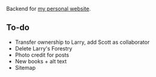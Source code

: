 Backend for [my personal website](https://lawrenceypil.com).


## To-do
- Transfer ownership to Larry, add Scott as collaborator
- Delete Larry's Forestry
- Photo credit for posts
- New books + alt text
- Sitemap